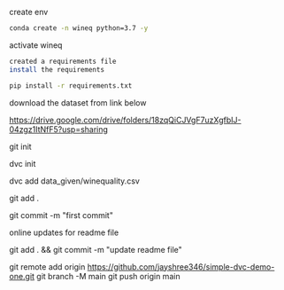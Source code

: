 create env
```bash
conda create -n wineq python=3.7 -y
```
activate wineq
```bash
created a requirements file
install the requirements
```
```bash
pip install -r requirements.txt
```
download the dataset from link below

https://drive.google.com/drive/folders/18zqQiCJVgF7uzXgfbIJ-04zgz1ItNfF5?usp=sharing

git init

dvc init

dvc add data_given/winequality.csv

git add .

git commit -m "first commit"

online updates for readme file

git add . && git commit -m "update readme file"

git remote add origin https://github.com/jayshree346/simple-dvc-demo-one.git git branch -M main git push origin main




